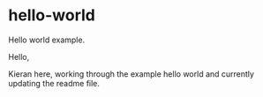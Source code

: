 # hello-world
Hello world example.

Hello,

Kieran here, working through the example hello world and currently updating the readme file.
